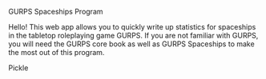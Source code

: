 GURPS Spaceships Program

Hello! This web app allows you to quickly write up statistics for spaceships in the tabletop roleplaying game GURPS. If you are not familiar with GURPS, you will need the GURPS core book as well as GURPS Spaceships to make the most out of this program.

Pickle
